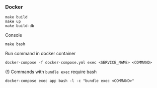### Docker
```
make build
make up
make build-db
```

Console
```
make bash
```

Run command in docker container
```
docker-compose -f docker-compose.yml exec <SERVICE_NAME> <COMMAND>
```

(!) Commands with `bundle exec` require bash
```
docker-compose exec app bash -l -c "bundle exec <COMMAND>"
```
